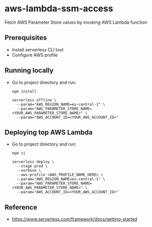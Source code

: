 # aws-lambda-ssm-access

Fetch AWS Parameter Store values by invoking AWS Lambda function

## Prerequisites

- Install serverless CLI tool
- Configure AWS profile

## Running locally

- Go to project directory and run:
  ```shell
  npm install

  serverless offline \
    --param="AWS_REGION_NAME=eu-central-1" \
    --param="AWS_PARAMETER_STORE_NAME=<YOUR_AWS_PARAMETER_STORE_NAME>" \
    --param="AWS_ACCOUNT_ID=<YOUR_AWS_ACCOUNT_ID>"
  ```

## Deploying top AWS Lambda

- Go to project directory and run:
  ```shell
  npm ci

  serverless deploy \
    --stage prod \
    --verbose \
    --aws-profile <AWS_PROFILE_NAME_HERE> \
    --param="AWS_REGION_NAME=eu-central-1" \
    --param="AWS_PARAMETER_STORE_NAME=<YOUR_AWS_PARAMETER_STORE_NAME>" \
    --param="AWS_ACCOUNT_ID=<YOUR_AWS_ACCOUNT_ID>"
  ```

## Reference

- https://www.serverless.com/framework/docs/getting-started
